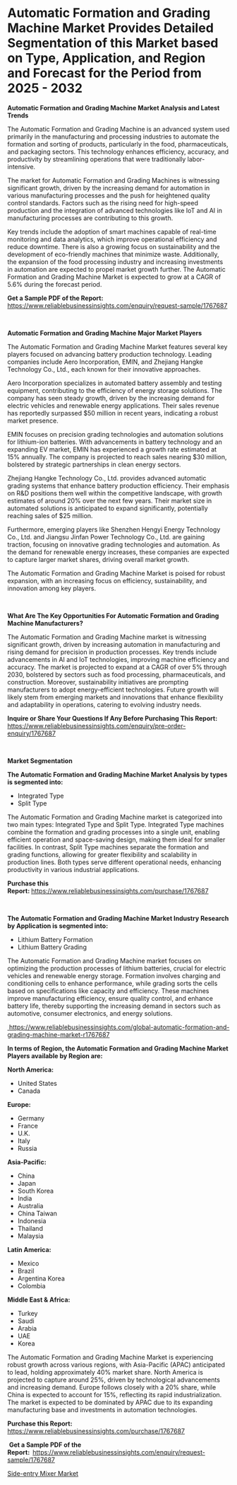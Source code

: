 <p><h1>Automatic Formation and Grading Machine Market Provides Detailed Segmentation of this Market based on Type, Application, and Region and Forecast for the Period from 2025 - 2032</h1></p><p><strong>Automatic Formation and Grading Machine Market Analysis and Latest Trends</strong></p>
<p><p>The Automatic Formation and Grading Machine is an advanced system used primarily in the manufacturing and processing industries to automate the formation and sorting of products, particularly in the food, pharmaceuticals, and packaging sectors. This technology enhances efficiency, accuracy, and productivity by streamlining operations that were traditionally labor-intensive. </p><p>The market for Automatic Formation and Grading Machines is witnessing significant growth, driven by the increasing demand for automation in various manufacturing processes and the push for heightened quality control standards. Factors such as the rising need for high-speed production and the integration of advanced technologies like IoT and AI in manufacturing processes are contributing to this growth.</p><p>Key trends include the adoption of smart machines capable of real-time monitoring and data analytics, which improve operational efficiency and reduce downtime. There is also a growing focus on sustainability and the development of eco-friendly machines that minimize waste. Additionally, the expansion of the food processing industry and increasing investments in automation are expected to propel market growth further. The Automatic Formation and Grading Machine Market is expected to grow at a CAGR of 5.6% during the forecast period.</p></p>
<p><strong>Get a Sample PDF of the Report:&nbsp;</strong> <a href="https://www.reliablebusinessinsights.com/enquiry/request-sample/1767687?utm_campaign=2735&utm_medium=2&utm_source=Github&utm_content=ia&utm_term=11042025&utm_id=automatic-formation-and-grading-machine">https://www.reliablebusinessinsights.com/enquiry/request-sample/1767687</a></p>
<p>&nbsp;</p>
<p><strong>Automatic Formation and Grading Machine Major Market Players</strong></p>
<p><p>The Automatic Formation and Grading Machine Market features several key players focused on advancing battery production technology. Leading companies include Aero Incorporation, EMIN, and Zhejiang Hangke Technology Co., Ltd., each known for their innovative approaches.</p><p>Aero Incorporation specializes in automated battery assembly and testing equipment, contributing to the efficiency of energy storage solutions. The company has seen steady growth, driven by the increasing demand for electric vehicles and renewable energy applications. Their sales revenue has reportedly surpassed $50 million in recent years, indicating a robust market presence.</p><p>EMIN focuses on precision grading technologies and automation solutions for lithium-ion batteries. With advancements in battery technology and an expanding EV market, EMIN has experienced a growth rate estimated at 15% annually. The company is projected to reach sales nearing $30 million, bolstered by strategic partnerships in clean energy sectors.</p><p>Zhejiang Hangke Technology Co., Ltd. provides advanced automatic grading systems that enhance battery production efficiency. Their emphasis on R&D positions them well within the competitive landscape, with growth estimates of around 20% over the next few years. Their market size in automated solutions is anticipated to expand significantly, potentially reaching sales of $25 million.</p><p>Furthermore, emerging players like Shenzhen Hengyi Energy Technology Co., Ltd. and Jiangsu Jinfan Power Technology Co., Ltd. are gaining traction, focusing on innovative grading technologies and automation. As the demand for renewable energy increases, these companies are expected to capture larger market shares, driving overall market growth.</p><p>The Automatic Formation and Grading Machine Market is poised for robust expansion, with an increasing focus on efficiency, sustainability, and innovation among key players.</p></p>
<p>&nbsp;</p>
<p><strong>What Are The Key Opportunities For Automatic Formation and Grading Machine Manufacturers?</strong></p>
<p><p>The Automatic Formation and Grading Machine market is witnessing significant growth, driven by increasing automation in manufacturing and rising demand for precision in production processes. Key trends include advancements in AI and IoT technologies, improving machine efficiency and accuracy. The market is projected to expand at a CAGR of over 5% through 2030, bolstered by sectors such as food processing, pharmaceuticals, and construction. Moreover, sustainability initiatives are prompting manufacturers to adopt energy-efficient technologies. Future growth will likely stem from emerging markets and innovations that enhance flexibility and adaptability in operations, catering to evolving industry needs.</p></p>
<p><strong>Inquire or Share Your Questions If Any Before Purchasing This Report:</strong> <a href="https://www.reliablebusinessinsights.com/enquiry/pre-order-enquiry/1767687?utm_campaign=2735&utm_medium=2&utm_source=Github&utm_content=ia&utm_term=11042025&utm_id=automatic-formation-and-grading-machine">https://www.reliablebusinessinsights.com/enquiry/pre-order-enquiry/1767687</a></p>
<p>&nbsp;</p>
<p><strong>Market Segmentation</strong></p>
<p><strong>The Automatic Formation and Grading Machine Market Analysis by types is segmented into:</strong></p>
<p><ul><li>Integrated Type</li><li>Split Type</li></ul></p>
<p><p>The Automatic Formation and Grading Machine market is categorized into two main types: Integrated Type and Split Type. Integrated Type machines combine the formation and grading processes into a single unit, enabling efficient operation and space-saving design, making them ideal for smaller facilities. In contrast, Split Type machines separate the formation and grading functions, allowing for greater flexibility and scalability in production lines. Both types serve different operational needs, enhancing productivity in various industrial applications.</p></p>
<p><strong>Purchase this Report:&nbsp;</strong><a href="https://www.reliablebusinessinsights.com/purchase/1767687?utm_campaign=2735&utm_medium=2&utm_source=Github&utm_content=ia&utm_term=11042025&utm_id=automatic-formation-and-grading-machine">https://www.reliablebusinessinsights.com/purchase/1767687</a></p>
<p>&nbsp;</p>
<p><strong>The Automatic Formation and Grading Machine Market Industry Research by Application is segmented into:</strong></p>
<p><ul><li>Lithium Battery Formation</li><li>Lithium Battery Grading</li></ul></p>
<p><p>The Automatic Formation and Grading Machine market focuses on optimizing the production processes of lithium batteries, crucial for electric vehicles and renewable energy storage. Formation involves charging and conditioning cells to enhance performance, while grading sorts the cells based on specifications like capacity and efficiency. These machines improve manufacturing efficiency, ensure quality control, and enhance battery life, thereby supporting the increasing demand in sectors such as automotive, consumer electronics, and energy solutions.</p></p>
<p><a href="https://www.reliablebusinessinsights.com/global-automatic-formation-and-grading-machine-market-r1767687?utm_campaign=2735&utm_medium=2&utm_source=Github&utm_content=ia&utm_term=11042025&utm_id=automatic-formation-and-grading-machine">&nbsp;https://www.reliablebusinessinsights.com/global-automatic-formation-and-grading-machine-market-r1767687</a></p>
<p><strong>In terms of Region, the Automatic Formation and Grading Machine Market Players available by Region are:</strong></p>
<p>
    <p> <strong> North America: </strong>
        <ul>
            <li>United States</li>
            <li>Canada</li>
        </ul>
        </p> 
    <p> <strong> Europe: </strong>
        <ul>
            <li>Germany</li>
            <li>France</li>
            <li>U.K.</li>
            <li>Italy</li>
            <li>Russia</li>
        </ul>
        </p> 
    <p> <strong> Asia-Pacific: </strong>
        <ul>
            <li>China</li>
            <li>Japan</li>
            <li>South Korea</li>
            <li>India</li>
            <li>Australia</li>
            <li>China Taiwan</li>
            <li>Indonesia</li>
            <li>Thailand</li>
            <li>Malaysia</li>
        </ul>
        </p> 
    <p> <strong> Latin America: </strong>
        <ul>
            <li>Mexico</li>
            <li>Brazil</li>
            <li>Argentina Korea</li>
            <li>Colombia</li>
        </ul>
        </p> 
    <p> <strong> Middle East & Africa: </strong>
        <ul>
            <li>Turkey</li>
            <li>Saudi</li>
            <li>Arabia</li>
            <li>UAE</li>
            <li>Korea</li>
        </ul>
    </p>
    </p>
<p><p>The Automatic Formation and Grading Machine Market is experiencing robust growth across various regions, with Asia-Pacific (APAC) anticipated to lead, holding approximately 40% market share. North America is projected to capture around 25%, driven by technological advancements and increasing demand. Europe follows closely with a 20% share, while China is expected to account for 15%, reflecting its rapid industrialization. The market is expected to be dominated by APAC due to its expanding manufacturing base and investments in automation technologies.</p></p>
<p><strong>Purchase this Report: </strong><a href="https://www.reliablebusinessinsights.com/purchase/1767687?utm_campaign=2735&utm_medium=2&utm_source=Github&utm_content=ia&utm_term=11042025&utm_id=automatic-formation-and-grading-machine">https://www.reliablebusinessinsights.com/purchase/1767687</a></p>
<p>&nbsp;<strong>Get a Sample PDF of the Report:&nbsp;&nbsp;</strong><a href="https://www.reliablebusinessinsights.com/enquiry/request-sample/1767687?utm_campaign=2735&utm_medium=2&utm_source=Github&utm_content=ia&utm_term=11042025&utm_id=automatic-formation-and-grading-machine">https://www.reliablebusinessinsights.com/enquiry/request-sample/1767687</a></p>
<p><strong></strong></p>
<p><p><a href="https://github.com/spoorsusama/Market-Research-Report-List-1/blob/main/side-entry-mixer-market.md?utm_campaign=2735&utm_medium=2&utm_source=Github&utm_content=ia&utm_term=11042025&utm_id=automatic-formation-and-grading-machine">Side-entry Mixer Market</a></p></p>